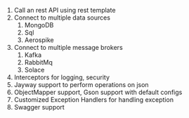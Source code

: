 1) Call an rest API using rest template
2) Connect to multiple data sources
	1) MongoDB
	2) Sql
	3) Aerospike
3) Connect to multiple message brokers
	1) Kafka
	2) RabbitMq
	3) Solace
4) Interceptors for logging, security
5) Jayway support to perform operations on json
6) ObjectMapper support, Gson support with default configs
7) Customized Exception Handlers for handling exception
8) Swagger support